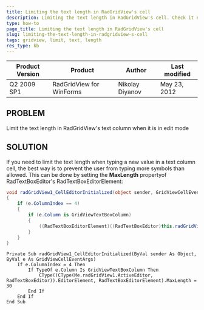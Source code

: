 ```yaml
---
title: Limiting the text length in RadGridView's cell
description: Limiting the text length in RadGridView's cell. Check it now!
type: how-to
page_title: Limiting the text length in RadGridView's cell
slug: limiting-the-text-length-in-radgridview-s-cell
tags: gridview, limit, text, length
res_type: kb
---
```


|Product Version|Product|Author|Last modified|
|----|----|----|----|
|Q2 2009 SP1|RadGridView for WinForms|Nikolay Diyanov|May 23, 2012|

  
## PROBLEM 
   
Limit the text length in RadGridView's text column when it is in edit mode  
  
## SOLUTION  
   
If you need to limit the text length when typing a new value in a text column cell, the best way is to prevent the user from typing more symbols than allowed. This can be done by setting the **MaxLength** propertyof RadTextBoxEditor's RadTextBoxEditorElement:  

````C#
void radGridView1_CellEditorInitialized(object sender, GridViewCellEventArgs e)     
{     
    if (e.ColumnIndex == 4)  
    {  
        if (e.Column is GridViewTextBoxColumn)     
        {     
            ((RadTextBoxEditorElement)((RadTextBoxEditor)this.radGridView1.ActiveEditor).EditorElement).MaxLength = 30;     
        }     
    }  
} 

````
````VB.NET
Private Sub radGridView1_CellEditorInitialized(ByVal sender As Object, ByVal e As GridViewCellEventArgs)  
    If e.ColumnIndex = 4 Then 
        If TypeOf e.Column Is GridViewTextBoxColumn Then 
            CType((CType(Me.radGridView1.ActiveEditor, RadTextBoxEditor)).EditorElement, RadTextBoxEditorElement).MaxLength = 30  
        End If 
    End If 
End Sub 

````

